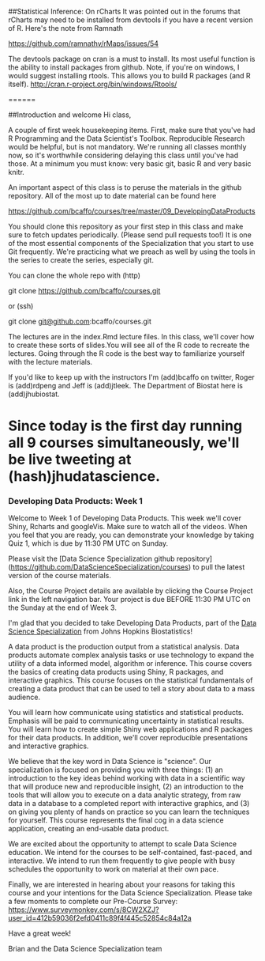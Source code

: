 ##Statistical Inference: On rCharts
It was pointed out in the forums that rCharts may need to be installed from devtools if you have a recent version of R. Here's the note from Ramnath

https://github.com/ramnathv/rMaps/issues/54

The devtools package on cran is a must to install. Its most useful function is the ability to install packages from github. Note, if you're on windows, I would suggest installing rtools. This allows you to build R packages (and R itself). 
http://cran.r-project.org/bin/windows/Rtools/

======

##Introduction and welcome
Hi class,

A couple of first week housekeeping items. First, make sure that you've had R Programming and the Data Scientist's Toolbox. Reproducible Research would be helpful, but is not mandatory. We're running all classes monthly now, so it's worthwhile considering delaying this class until you've had those. At a minimum you must know: very basic git, basic R and very basic knitr.

An important aspect of this class is to peruse the materials in the github repository. 
All of the most up to date material can be found here

https://github.com/bcaffo/courses/tree/master/09_DevelopingDataProducts

You should clone this repository as your first step in this class and make sure to fetch updates periodically.
(Please send pull requests too!) It is one of the most essential components of the Specialization that you start to use 
Git frequently.
We're practicing what we preach as well by using the tools in the series to create the series, especially git.

You can clone the whole repo with (http)

git clone https://github.com/bcaffo/courses.git

or (ssh)

git clone git@github.com:bcaffo/courses.git

The lectures are in the index.Rmd lecture files. In this class, 
we'll cover how to create these sorts of slides.You will see all of the 
R code to recreate the lectures. Going through the R code is the best way to
familiarize yourself with the lecture materials.

If you'd like to keep up with the instructors 
I'm (add)bcaffo on twitter, Roger is (add)rdpeng and Jeff is (add)jtleek. The Department of Biostat here is (add)jhubiostat.

Since today is the first day running all 9 courses simultaneously, we'll be live tweeting at (hash)jhudatascience.
=====



### Developing Data Products: Week 1
Welcome to Week 1 of Developing Data Products. This week we'll cover Shiny, Rcharts and googleVis. Make sure to watch all of the videos. When you feel that you are ready, you can demonstrate your knowledge by taking Quiz 1, which is due by 11:30 PM UTC on Sunday.

Please visit the [Data Science Specialization github repository] (https://github.com/DataScienceSpecialization/courses) to pull the latest version of the course materials.

Also, the Course Project details are available by clicking the Course Project link in the left navigation bar. Your project is due BEFORE 11:30 PM UTC on the Sunday at the end of Week 3.

I'm glad that you decided to take Developing Data Products, part of the [Data Science Specialization](https://www.coursera.org/specialization/jhudatascience/1?utm_medium=listingPage) from Johns Hopkins Biostatistics!

A data product is the production output from a statistical analysis. Data products automate complex analysis tasks or use technology to expand the utility of a data informed model, algorithm or inference. This course covers the basics of creating data products using Shiny, R packages, and interactive graphics. This course focuses on the statistical fundamentals of creating a data product that can be used to tell a story about data to a mass audience.

You will learn how communicate using statistics and statistical products. Emphasis will be paid to communicating uncertainty in statistical results. You will learn how to create simple Shiny web applications and R packages for their data products. In addition, we'll cover reproducible presentations and interactive graphics.

We believe that the key word in Data Science is "science". Our specialization is focused on providing you with three things: (1) an introduction to the key ideas behind working with data in a scientific way that will produce new and reproducible insight, (2) an introduction to the tools that will allow you to execute on a data analytic strategy, from raw data in a database to a completed report with interactive graphics, and (3) on giving you plenty of hands on practice so you can learn the techniques for yourself. This course represents the final cog in a data science application, creating an end-usable data product.

We are excited about the opportunity to attempt to scale Data Science education. We intend for the courses to be self-contained, fast-paced, and interactive. We intend to run them frequently to give people with busy schedules the opportunity to work on material at their own pace.

Finally, we are interested in hearing about your reasons for taking this course and your intentions for the Data Science Specialization. Please take a few moments to complete our Pre-Course Survey: https://www.surveymonkey.com/s/8CW2XZJ?user_id=412b59036f2efd0411c89f4f445c52854c84a12a

Have a great week!

Brian and the Data Science Specialization team
